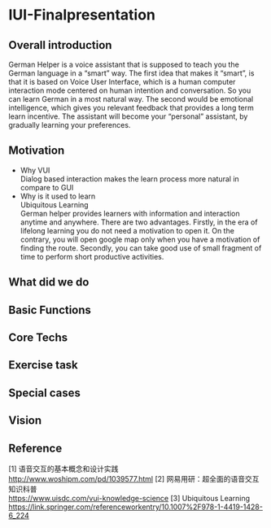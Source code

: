 # IUI-Finalpresentation
## Overall introduction
German Helper is a voice assistant that is supposed to teach you the German language in a “smart” way. The first idea that makes it “smart”, is that it is based on Voice User Interface, which is a human computer interaction mode centered on human intention and conversation. So you can learn German in a most natural way. The second would be emotional intelligence, which gives you relevant feedback that provides a long term learn incentive. The assistant will become your “personal” assistant, by gradually learning your preferences. 
## Motivation 
- Why VUI  
Dialog based interaction makes the learn process more natural in compare to GUI 
- Why is it used to learn   
Ubiquitous Learning  
German helper provides learners with information and interaction anytime and anywhere. There are two advantages. Firstly, in the era of lifelong learning you do not need a motivation to open it. On the contrary, you will open google map only when you have a motivation of finding the route. Secondly, you can take good use of small fragment of time to perform short productive activities. 
## What did we do
## Basic Functions
## Core Techs 
## Exercise task 
## Special cases 
## Vision 
## Reference
[1] 语音交互的基本概念和设计实践  
http://www.woshipm.com/pd/1039577.html
[2] 网易用研：超全面的语音交互知识科普  
https://www.uisdc.com/vui-knowledge-science
[3] Ubiquitous Learning  
https://link.springer.com/referenceworkentry/10.1007%2F978-1-4419-1428-6_224
